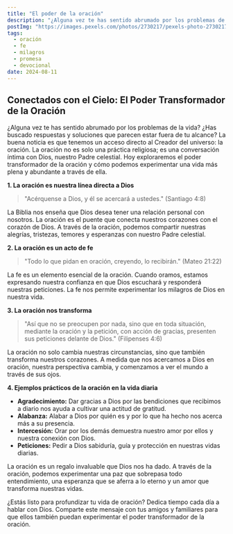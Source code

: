 ```yaml
---
title: "El poder de la oración"
description: "¿Alguna vez te has sentido abrumado por los problemas de la vida? ¿Has buscado respuestas y soluciones que parecen estar fuera de tu alcance? La buena noticia es que tenemos un acceso directo al Creador del universo..."
postImg: "https://images.pexels.com/photos/2730217/pexels-photo-2730217.jpeg?auto=compress&cs=tinysrgb&w=1260&h=750&dpr=1"
tags:
  - oración
  - fe
  - milagros
  - promesa
  - devocional
date: 2024-08-11  
---
```


## Conectados con el Cielo: El Poder Transformador de la Oración

¿Alguna vez te has sentido abrumado por los problemas de la vida? ¿Has buscado respuestas y soluciones que parecen estar fuera de tu alcance? La buena noticia es que tenemos un acceso directo al Creador del universo: la oración. La oración no es solo una práctica religiosa; es una conversación íntima con Dios, nuestro Padre celestial. Hoy exploraremos el poder transformador de la oración y cómo podemos experimentar una vida más plena y abundante a través de ella.

**1. La oración es nuestra línea directa a Dios**

> "Acérquense a Dios, y él se acercará a ustedes." (Santiago 4:8)

La Biblia nos enseña que Dios desea tener una relación personal con nosotros. La oración es el puente que conecta nuestros corazones con el corazón de Dios. A través de la oración, podemos compartir nuestras alegrías, tristezas, temores y esperanzas con nuestro Padre celestial.

**2. La oración es un acto de fe**

> "Todo lo que pidan en oración, creyendo, lo recibirán." (Mateo 21:22)

La fe es un elemento esencial de la oración. Cuando oramos, estamos expresando nuestra confianza en que Dios escuchará y responderá nuestras peticiones. La fe nos permite experimentar los milagros de Dios en nuestra vida.

**3. La oración nos transforma**

> "Así que no se preocupen por nada, sino que en toda situación, mediante la oración y la petición, con acción de gracias, presenten sus peticiones delante de Dios." (Filipenses 4:6)

La oración no solo cambia nuestras circunstancias, sino que también transforma nuestros corazones. A medida que nos acercamos a Dios en oración, nuestra perspectiva cambia, y comenzamos a ver el mundo a través de sus ojos.

**4. Ejemplos prácticos de la oración en la vida diaria**

* **Agradecimiento:** Dar gracias a Dios por las bendiciones que recibimos a diario nos ayuda a cultivar una actitud de gratitud.
* **Alabanza:** Alabar a Dios por quién es y por lo que ha hecho nos acerca más a su presencia.
* **Intercesión:** Orar por los demás demuestra nuestro amor por ellos y nuestra conexión con Dios.
* **Peticiones:** Pedir a Dios sabiduría, guía y protección en nuestras vidas diarias.

La oración es un regalo invaluable que Dios nos ha dado. A través de la oración, podemos experimentar una paz que sobrepasa todo entendimiento, una esperanza que se aferra a lo eterno y un amor que transforma nuestras vidas.

¿Estás listo para profundizar tu vida de oración? Dedica tiempo cada día a hablar con Dios. Comparte este mensaje con tus amigos y familiares para que ellos también puedan experimentar el poder transformador de la oración.